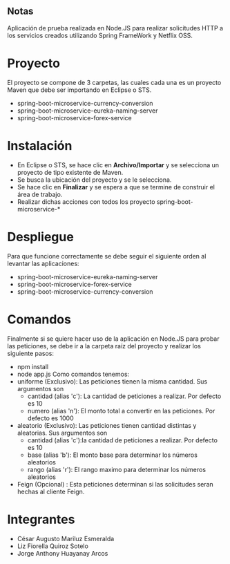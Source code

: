 ## Notas
Aplicación de prueba realizada en Node.JS para realizar solicitudes HTTP a los servicios creados utilizando Spring FrameWork y Netflix OSS. 

# Proyecto
El proyecto se compone de 3 carpetas, las cuales cada una es un proyecto Maven que debe ser importando en Eclipse o STS.
* spring-boot-microservice-currency-conversion
* spring-boot-microservice-eureka-naming-server
* spring-boot-microservice-forex-service

# Instalación
* En Eclipse o STS, se hace clic en **Archivo/Importar** y se selecciona un proyecto de tipo existente de Maven.
* Se busca la ubicación del proyecto y se le selecciona.
* Se hace clic en **Finalizar** y se espera a que se termine de construir el área de trabajo.
* Realizar dichas acciones con todos los proyecto spring-boot-microservice-*

# Despliegue
Para que funcione correctamente se debe seguir el siguiente orden al levantar las aplicaciones:
* spring-boot-microservice-eureka-naming-server
* spring-boot-microservice-forex-service
* spring-boot-microservice-currency-conversion

# Comandos
Finalmente si se quiere hacer uso de la aplicación en Node.JS para probar las peticiones, se debe ir a la carpeta raíz del proyecto y realizar los siguiente pasos:
* npm install
* node app.js <Comandos>
Como comandos tenemos:
* uniforme (Exclusivo): Las peticiones tienen la misma cantidad. Sus argumentos son
    * cantidad (alias 'c'): La cantidad de peticiones a realizar. Por defecto es 10
    * numero (alias 'n'): El monto total a convertir en las peticiones. Por defecto es 1000
* aleatorio (Exclusivo): Las peticiones tienen cantidad distintas y aleatorias. Sus argumentos son
    * cantidad (alias 'c'):la cantidad de peticiones a realizar. Por defecto es 10
    * base (alias 'b'): El monto base para determinar los números aleatorios
    * rango (alias 'r'): El rango maximo para determinar los números aleatorios
* Feign (Opcional) : Esta peticiones determinan si las solicitudes seran hechas al cliente Feign.
   
# Integrantes
* César Augusto Mariluz Esmeralda
* Liz Fiorella Quiroz Sotelo
* Jorge Anthony Huayanay Arcos

